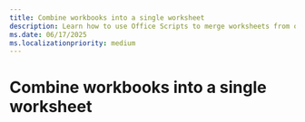 ```yaml
---
title: Combine workbooks into a single worksheet
description: Learn how to use Office Scripts to merge worksheets from other workbooks into a single worksheet.
ms.date: 06/17/2025
ms.localizationpriority: medium
---
```


# Combine workbooks into a single worksheet

